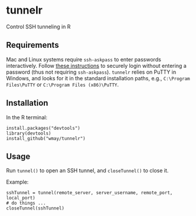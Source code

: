 # tunnelr
Control SSH tunneling in R

## Requirements
Mac and Linux systems require `ssh-askpass` to enter passwords interactively. Follow [these instructions](http://www.thegeekstuff.com/2008/11/3-steps-to-perform-ssh-login-without-password-using-ssh-keygen-ssh-copy-id/) to securely login without entering a password (thus not requiring `ssh-askpass`). `tunnelr` relies on PuTTY in Windows, and looks for it in the standard installation paths, e.g., `C:\Program Files\PuTTY` or `C:\Program Files (x86)\PuTTY`.

## Installation

In the R terminal:

```
install.packages("devtools")
library(devtools)
install_github("wmay/tunnelr")
```

## Usage

Run `tunnel()` to open an SSH tunnel, and `closeTunnel()` to close it.

Example:
```
sshTunnel = tunnel(remote_server, server_username, remote_port, local_port)
# do things ...
closeTunnel(sshTunnel)
```
